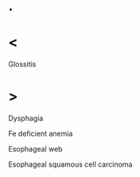 # .

# <

Glossitis

# >

Dysphagia

Fe deficient anemia

Esophageal web

Esophageal squamous cell carcinoma
